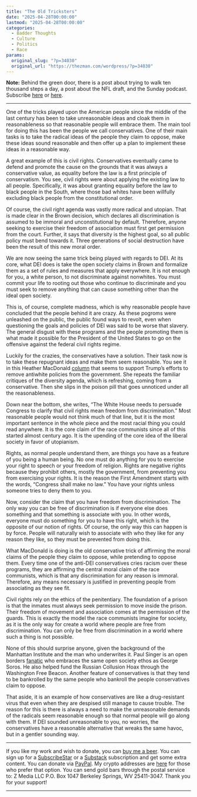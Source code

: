 ```yaml
---
title: "The Old Tricksters"
date: "2025-04-28T00:00:00"
lastmod: "2025-04-28T00:00:00"
categories:
  - Badder Thoughts
  - Culture
  - Politics
  - Race
params:
  original_slug: "?p=34030"
  original_url: "https://thezman.com/wordpress/?p=34030"
---
```


**Note:** Behind the green door, there is a post about trying to walk
ten thousand steps a day, a post about the NFL draft, and the Sunday
podcast. Subscribe
<a href="https://www.subscribestar.com/the-z-blog" rel="noopener"
target="_blank">here</a> or
<a href="https://thedissident.substack.com/" rel="noopener"
target="_blank">here</a>.

------------------------------------------------------------------------

One of the tricks played upon the American people since the middle of
the last century has been to take unreasonable ideas and cloak them in
reasonableness so that reasonable people will embrace them. The main
tool for doing this has been the people we call conservatives. One of
their main tasks is to take the radical ideas of the people they claim
to oppose, make these ideas sound reasonable and then offer up a plan to
implement these ideas in a reasonable way.

A great example of this is civil rights. Conservatives eventually came
to defend and promote the cause on the grounds that it was always a
conservative value, as equality before the law is a first principle of
conservatism. You see, civil rights were about applying the existing law
to all people. Specifically, it was about granting equality before the
law to black people in the South, where those bad whites have been
willfully excluding black people from the constitutional order.

Of course, the civil right agenda was vastly more radical and utopian.
That is made clear in the Brown decision, which declares all
discrimination is assumed to be immoral and unconstitutional by default.
Therefore, anyone seeking to exercise their freedom of association must
first get permission from the court. Further, it says that diversity is
the highest goal, so all public policy must bend towards it. Three
generations of social destruction have been the result of this new moral
order.

We are now seeing the same trick being played with regards to DEI. At
its core, what DEI does is take the open society claims in Brown and
formalize them as a set of rules and measures that apply everywhere. It
is not enough for you, a white person, to not discriminate against
nonwhites. You must commit your life to rooting out those who continue
to discriminate and you must seek to remove anything that can cause
something other than the ideal open society.

This is, of course, complete madness, which is why reasonable people
have concluded that the people behind it are crazy. As these pogroms
were unleashed on the public, the public found ways to revolt, even when
questioning the goals and policies of DEI was said to be worse that
slavery. The general disgust with these programs and the people
promoting them is what made it possible for the President of the United
States to go on the offensive against the federal civil rights regime.

Luckily for the crazies, the conservatives have a solution. Their task
now is to take these repugnant ideas and make them seem reasonable. You
see it in this Heather MacDonald <a
href="https://www.city-journal.org/article/trump-restoring-meritocracy-executive-order-disparate-impact-theory-civil-rights"
rel="noopener" target="_blank">column</a> that seems to support Trump’s
efforts to remove antiwhite policies from the government. She repeats
the familiar critiques of the diversity agenda, which is refreshing,
coming from a conservative. Then she slips in the poison pill that goes
unnoticed under all the reasonableness.

Down near the bottom, she writes, “The White House needs to persuade
Congress to clarify that civil rights mean freedom from discrimination.”
Most reasonable people would not think much of that line, but it is the
most important sentence in the whole piece and the most racial thing you
could read anywhere. It is the core claim of the race communists since
all of this started almost century ago. It is the upending of the core
idea of the liberal society in favor of utopianism.

Rights, as normal people understand them, are things you have as a
feature of you being a human being. No one must do anything for you to
exercise your right to speech or your freedom of religion. Rights are
negative rights because they prohibit others, mostly the government,
from preventing you from exercising your rights. It is the reason the
First Amendment starts with the words, “Congress shall make no law.” You
have your rights unless someone tries to deny them to you.

Now, consider the claim that you have freedom from discrimination. The
only way you can be free of discrimination is if everyone else does
something and that something is associate with you. In other words,
everyone must do something for you to have this right, which is the
opposite of our notion of rights. Of course, the only way this can
happen is by force. People will naturally wish to associate with who
they like for any reason they like, so they must be prevented from doing
this.

What MacDonald is doing is the old conservative trick of affirming the
moral claims of the people they claim to oppose, while pretending to
oppose them. Every time one of the anti-DEI conservatives cries racism
over these programs, they are affirming the central moral claim of the
race communists, which is that any discrimination for any reason is
immoral. Therefore, any means necessary is justified in preventing
people from associating as they see fit.

Civil rights rely on the ethics of the penitentiary. The foundation of a
prison is that the inmates must always seek permission to move inside
the prison. Their freedom of movement and association comes at the
permission of the guards. This is exactly the model the race communists
imagine for society, as it is the only way for create a world where
people are free from discrimination. You can only be free from
discrimination in a world where such a thing is not possible.

None of this should surprise anyone, given the background of the
Manhattan Institute and the man who underwrites it. Paul Singer is an
open borders
[fanatic](https://www.newsmax.com/Politics/paul-singer-immigration-reform/2013/04/29/id/501803/)
who embraces the same open society ethos as George Soros. He also helped
fund the Russian Collusion Hoax through the Washington Free Beacon.
Another feature of conservatives is that they tend to be bankrolled by
the same people who bankroll the people conservatives claim to oppose.

That aside, it is an example of how conservatives are like a
drug-resistant virus that even when they are despised still manage to
cause trouble. The reason for this is there is always a need to make the
unreasonable demands of the radicals seem reasonable enough so that
normal people will go along with them. If DEI sounded unreasonable to
you, no worries, the conservatives have a reasonable alternative that
wreaks the same havoc, but in a gentler sounding way.

------------------------------------------------------------------------

If you like my work and wish to donate, you can
<a href="https://www.buymeacoffee.com/mujolulu" rel="noopener"
target="_blank">buy me a beer</a>. You can sign up for a
<a href="https://www.subscribestar.com/the-z-blog" rel="noopener"
target="_blank">SubscribeStar</a> or a
<a href="https://thedissident.substack.com/" rel="noopener"
target="_blank">Substack</a> subscription and get some extra content.
You can donate via <a
href="https://www.paypal.com/donate/?cmd=_s-xclick&amp;hosted_button_id=UDAS2Q8JYA6CN&amp;source=url"
rel="noopener" target="_blank">PayPal</a>. My crypto addresses are
<a href="https://thezman.com/wordpress/?page_id=22713" rel="noopener"
target="_blank">here</a> for those who prefer that option. You can send
gold bars through the postal service to: Z Media LLC P.O. Box 1047
Berkeley Springs, WV 25411-3047. Thank you for your support!

------------------------------------------------------------------------
